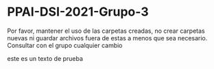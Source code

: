 # PPAI-DSI-2021-Grupo-3
Por favor, mantener el uso de las carpetas creadas, no crear carpetas nuevas ni guardar archivos fuera de estas a menos que sea necesario. Consultar con el grupo cualquier cambio

este es un texto de prueba